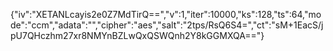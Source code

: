 {"iv":"XETANLcayis2e0Z7MdTirQ==","v":1,"iter":10000,"ks":128,"ts":64,"mode":"ccm","adata":"","cipher":"aes","salt":"2tps/RsQ6S4=","ct":"sM+1EacS/jpU7QHczhm27xr8NMYnBZLwQxQSWQnh2Y8kGGMXQA=="}
